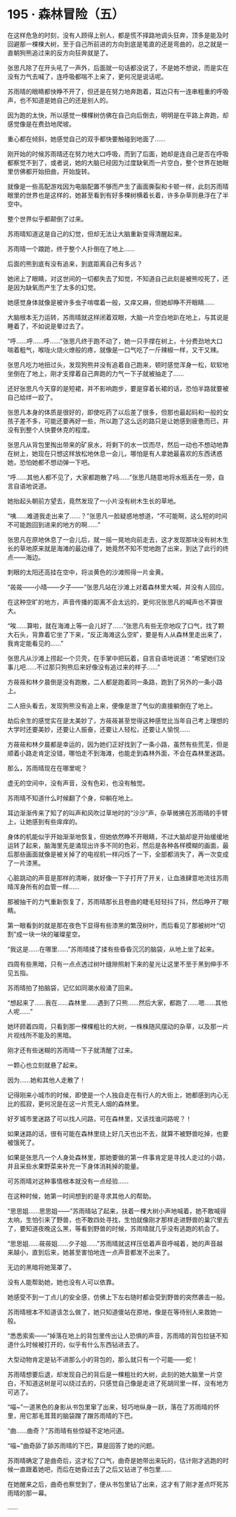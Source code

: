 # 195 · 森林冒险（五）

在这样危急的时刻，没有人顾得上别人，都是慌不择路地调头狂奔，顶多是能及时回避那一棵棵大树，至于自己所前进的方向到底是笔直的还是弯曲的，总之就是一直朝狗熊追过来的反方向狂奔就是了。

张思凡除了在开头吼了一声外，后面就一句话都没说了，不是她不想说，而是实在没有力气去喊了，连呼吸都喘不上来了，更何况是说话呢。

苏雨晴的眼睛都快睁不开了，但还是在努力地奔跑着，耳边只有一连串粗重的呼吸声，也不知道是她自己的还是别人的。

因为跑的太快，所以感觉一棵棵树仿佛在自己向后倒去，明明是在平路上奔跑，却感觉像是在费劲地爬坡。

重心都在倾斜，她感觉自己的双手都快要触碰到地面了……

刚开始的时候苏雨晴还在努力地大口呼吸，而到了后面，她却是连自己是否在呼吸都察觉不到了，或者说，她的大脑已经因为过度缺氧而一片空白，整个世界在她眼里仿佛都开始扭曲，开始旋转。

就像是一些高配游戏因为电脑配置不够而产生了画面撕裂和卡顿一样，此刻苏雨晴眼里的世界也是这样的，她甚至看到有好多棵树横着长着，许多杂草则悬浮在了半空中。

整个世界似乎都颠倒了过来。

苏雨晴知道这是自己的幻觉，但却无法让大脑重新变得清醒起来。

苏雨晴一个踉跄，终于整个人扑倒在了地上……

后面的熊到底有没有追来，到底距离自己有多远？

她闭上了眼睛，对这世间的一切都失去了知觉，不知道自己此刻是被熊咬死了，还是因为缺氧而产生了太多的幻觉。

她感觉身体就像是被许多虫子啃噬着一般，又痒又麻，但她却睁不开眼睛……

大脑根本无力运转，苏雨晴就这样闭着双眼，大脑一片空白地趴在地上，与其说是睡着了，不如说是晕过去了。

“呼……呼……呼……”张思凡终于跑不动了，她一只手撑在树上，十分费劲地大口喘着粗气，喉咙火烧火燎般的疼，就像是一口气吃了一斤辣椒一样，又干又辣。

张思凡吃力地扭过头，发现狗熊并没有追着自己跑来，顿时感觉浑身一松，软软地坐倒在了地上，刚才支撑着自己奔跑的力气一下子就被抽走了……

还好张思凡今天穿的是短裙，并不影响跑步，要是穿着长裙的话，恐怕半路就要被自己给绊一跤了。

张思凡本身的体质是很好的，即使吃药了以后差了很多，但那也最起码和一般的女孩子差不多，可能还要再好一些，所以跑了这么远的路只是让她感到疲惫而已，并没有到整个人快要休克的程度。

张思凡从背包里掏出带来的矿泉水，将剩下的水一饮而尽，然后一动也不想动地靠在树上，她现在只想这样放松地休息一会儿，哪怕是有人拿她最喜欢的东西诱惑她，恐怕她都不想动弹一下吧。

“呼……其他人都不见了，大家都跑散了吗……”张思凡随意地将水瓶丢在一旁，自言自语地说道。

她抬起头朝前方望去，竟然发现了一小片没有树木生长的草地。

“咦……难道我走出来了……？”张思凡一脸疑惑地想道，“不可能啊，这么短的时间不可能跑回到进来的地方的啊……”

张思凡在原地休息了一会儿后，就一摇一晃地向前走去，这才发现那块没有树木生长的草地原来就是海滩的最边缘了，她竟然不知不觉地跑了出来，到达了此行的终点——海边。

刺眼的太阳还高挂在空中，将淡黄色的沙滩照得一片金黄。

“莜莜——小晴——夕子——”张思凡站在沙滩上对着森林里大喊，并没有人回应。

在这种空旷的地方，声音传播的距离不会太远的，更何况张思凡的喊声也不算很大。

“唉……算啦，就在海滩上等一会儿好了……”张思凡有些无奈地叹了口气，找了颗大石头，背靠着它坐了下来，“反正海滩这么空旷，要是有人从森林里走出来了，我肯定能看见的……”

张思凡从沙滩上捞起一个贝壳，在手掌中把玩着，自言自语地说道：“希望她们没事儿吧……不过那只狗熊后来好像没有追过来的样子……”

方莜莜和林夕晨倒是没有跑散，二人都是跑着同一条路，跑到了另外的一条小路上。

二人扭头看去，发现狗熊没有追上来，便像是泄了气似的直接躺倒在了地上。

劫后余生的感觉实在是太美妙了，方莜莜甚至觉得这种感觉比当年自己考上理想的大学时还要美妙，还要让人振奋，还要让人轻松，还要让人愉悦……

方莜莜和林夕晨都是幸运的，因为她们正好找到了一条小路，虽然有些荒芜，但是顺着小路走肯定没错，哪怕走不到海滩，也能走到森林外面，不会在森林里迷路。

那么，苏雨晴现在在哪里呢？

虚无的空间中，没有声音，没有色彩，也没有触觉。

苏雨晴不知道什么时候翻了个身，仰躺在地上。

耳边渐渐传来了知了的叫声和风吹过草地时的“沙沙”声，杂草微拂在苏雨晴的手臂上，让她感到有些痒痒的。

身体的机能似乎开始渐渐地恢复，但她依然睁不开眼睛，不过大脑却是开始缓缓地运转了起来，脑海里先是涌现出许多不同的色彩，然后是各种各样模糊的画面，最后那些画面就像是被关掉了的电视机一样闪烁了一下，全部都消失了，再一次变成了一片漆黑。

心脏跳动的声音是那样的清晰，就好像一下子打开了开关，让血液肆意地流往苏雨晴浑身所有的血管一样……

那被抽干的力气重新恢复了，苏雨晴那长且卷曲的睫毛轻轻抖了抖，然后睁开了眼睛。

第一眼看到的就是那在夜色下显得有些漆黑的繁茂树叶，而后看见了那被树叶“切割”成一块一块的璀璨星空。

“我这是……在哪里……”苏雨晴揉了揉有些昏昏沉沉的脑袋，从地上坐了起来。

四周有些黑暗，只有一点点透过树叶缝隙照射下来的星光让这里不至于黑到伸手不见五指。

苏雨晴拍了拍脑袋，记忆如同潮水般涌了回来。

“想起来了……我在……森林里……遇到了只熊……然后大家，都跑了……嗯……其他人呢……”

她环顾着四周，只看到那一棵棵粗壮的大树，一株株随风摆动的杂草，以及那一片片视线所不能及的黑暗。

刚才还有些迷糊的苏雨晴一下子就清醒了过来。

一颗心也立刻就悬了起来。

因为……她和其他人走散了！

记得刚来小城市的时候，即使是一个人独自走在有行人的大街上，她都感到内心无比的孤寂，更何况是在这一片荒无人烟的森林里。

好歹城市里迷路了可以找人问路，可在森林里，又该找谁问路呢？！

如果迷路的话，很有可能在森林里绕上好几天也出不去，就算不被野兽吃掉，也要被饿死了。

如果是张思凡一个人身处森林里，那她要做的第一件事肯定是寻找人走过的小路，并且采些水果野菜来补充一下身体消耗掉的能量。

可苏雨晴对这种事情根本就没有一点经验……

在这种时候，她第一时间想到的是寻求其他人的帮助。

“思思姐……思思姐——”苏雨晴站了起来，扶着一棵大树小声地喊着，她不敢喊得太响，生怕引来了野兽，也不敢四处寻找，生怕就像刚才那样走进野兽的巢穴里去了，要知道夜晚这么黑，等看到野兽的时候，苏雨晴就几乎没有逃跑的机会了。

“思思姐……莜莜姐……夕子姐……”苏雨晴就这样压低着声音呼喊着，她的声音越来越小，直到后来，她甚至害怕地连一点声音都发不出来了。

无边的黑暗将她笼罩了。

没有人能帮助她，她也没有人可以依靠。

她感受不到一丁点儿的安全感，仿佛上下左右随时都会受到野兽的突然袭击一般。

苏雨晴根本不知道该怎么做了，她只知道傻站在原地，像是在等待别人来救她一般。

“悉悉索索——”掉落在地上的背包里传出让人恐惧的声音，苏雨晴的背包拉链不知道什么时候被打开的，似乎有什么东西钻进去了。

大型动物肯定是钻不进那么小的背包的，那么就只有一个可能——蛇！

苏雨晴想要后退，却发现自己的背后是一棵粗壮的大树，此刻的她大脑里一片空白，不知道这树是可以绕过去的，只感觉自己像是走进了死胡同里一样，没有地方可逃了。

“喵~”一道黑色的身影从书包里窜了出来，轻巧地纵身一跃，落在了苏雨晴的怀里，用它那毛茸茸的脑袋蹭了蹭苏雨晴的下巴。

“曲……曲奇？”苏雨晴有些惊疑不定地问道。

“喵~”曲奇舔了舔苏雨晴的下巴，算是回答了她的问题。

苏雨晴确定了是曲奇后，这才松了口气，曲奇是她带出来玩的，估计刚才逃跑的时候一直跟着她吧，而后在她昏过去了之后又钻进了书包里……

在她醒来之后，曲奇也察觉到了，便从书包里钻了出来，这才有了刚才差点吓死苏雨晴的那一幕。

……
